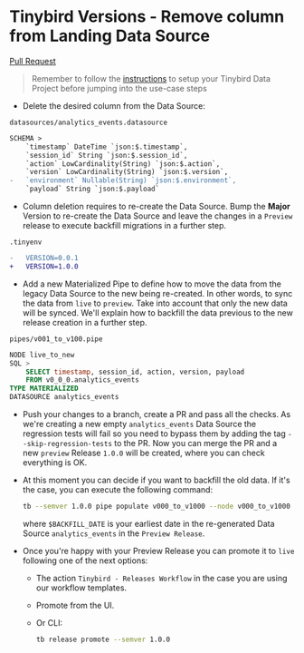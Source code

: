 # Tinybird Versions - Remove column from Landing Data Source

[Pull Request](https://github.com/tinybirdco/use-case-examples/pull/232/files)

> Remember to follow the [instructions](../README.md) to setup your Tinybird Data Project before jumping into the use-case steps
- Delete the desired column from the Data Source:

`datasources/analytics_events.datasource`

```diff
SCHEMA >
    `timestamp` DateTime `json:$.timestamp`,
    `session_id` String `json:$.session_id`,
    `action` LowCardinality(String) `json:$.action`,
    `version` LowCardinality(String) `json:$.version`,
-   `environment` Nullable(String) `json:$.environment`,
    `payload` String `json:$.payload`
```

- Column deletion requires to re-create the Data Source. Bump the **Major** Version to re-create the Data Source and leave the changes in a `Preview` release to execute backfill migrations in a further step.

`.tinyenv`

```diff
-   VERSION=0.0.1
+   VERSION=1.0.0
```

- Add a new Materialized Pipe to define how to move the data from the legacy Data Source to the new being re-created. In other words, to sync the data from `live` to `preview`. Take into account that only the new data will be synced. We'll explain how to backfill the data previous to the new release creation in a further step.

`pipes/v001_to_v100.pipe`

```sql
NODE live_to_new
SQL >
    SELECT timestamp, session_id, action, version, payload 
    FROM v0_0_0.analytics_events
TYPE MATERIALIZED
DATASOURCE analytics_events
```

- Push your changes to a branch, create a PR and pass all the checks. As we're creating a new empty `analytics_events` Data Source the regression tests will fail so you need to bypass them by adding the tag `--skip-regression-tests` to the PR. Now you can merge the PR and a new `preview` Release `1.0.0` will be created, where you can check everything is OK. 

- At this moment you can decide if you want to backfill the old data. If it's the case, you can execute the following command:

  ```bash
  tb --semver 1.0.0 pipe populate v000_to_v1000 --node v000_to_v1000 --sql-condition "timestamp < $BACKFILL_DATE" --wait
  ```

  where `$BACKFILL_DATE` is your earliest date in the re-generated Data Source `analytics_events` in the `Preview Release`.

- Once you're happy with your Preview Release you can promote it to `live` following one of the next options:

    - The action `Tinybird - Releases Workflow` in the case you are using our workflow templates.
    - Promote from the UI.
    - Or CLI:

        ```sh
        tb release promote --semver 1.0.0
        ```
